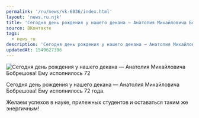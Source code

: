 ```yaml
---
permalink: '/ru/news/vk-6036/index.html'
layout: 'news.ru.njk'
title: 'Сегодня день рождения у нашего декана — Анатолия Михайловича Бобрешова! Ему исполнилось 72 года'
source: ВКонтакте
tags:
  - news_ru
description: 'Сегодня день рождения у нашего декана — Анатолия Михайловича Бобрешова! Ему исполнилось 72'
updatedAt: 1549627396
---
```

![Сегодня день рождения у нашего декана — Анатолия Михайловича Бобрешова! Ему исполнилось 72](https://sun9-33.userapi.com/impf/c850616/v850616610/aebfb/7FuDMePT2eE.jpg?size=1280x1280&quality=96&sign=7fe6fa7b1db4aefa2eed57c1fff393a3&c_uniq_tag=enY5yRoHYACvD58ZuZsesbRCuZH9fyKVGjFX5GmUNPA&type=album)

Сегодня день рождения у нашего декана — Анатолия Михайловича Бобрешова! Ему исполнилось 72 года.

Желаем успехов в науке, прилежных студентов и оставаться таким же энергичным!
